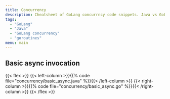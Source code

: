 ```yaml
---
title: Concurrency
description: Cheatsheet of GoLang concurrncy code snippets. Java vs GoLang concurrency comparison
tags:
  - "GoLang"
  - "Java"
  - "GoLang concurrency"
  - "goroutines"
menu: main
---
```


## Basic async invocation

{{< flex >}}
{{< left-column >}}{{% code file="concurrency/basic_async.java" %}}{{< /left-column >}}
{{< right-column >}}{{% code file="concurrency/basic_async.go" %}}{{< /right-column >}}
{{< /flex >}}